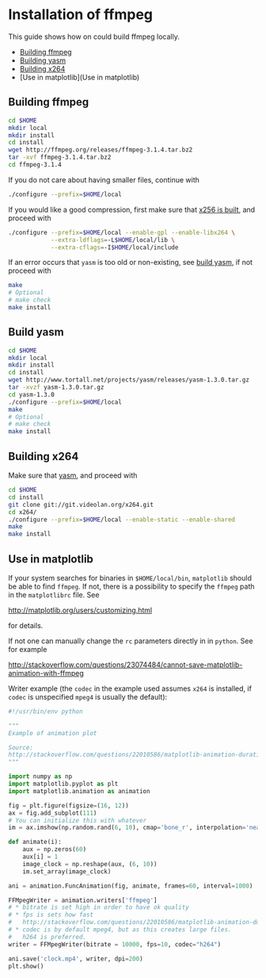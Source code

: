 # Installation of ffmpeg

This guide shows how on could build ffmpeg locally.

- [Building ffmpeg](building-ffmpeg)
- [Building yasm](building-yasm)
- [Building x264](building-x264)
- [Use in matplotlib](Use in matplotlib)

## Building ffmpeg

```sh
cd $HOME
mkdir local
mkdir install
cd install
wget http://ffmpeg.org/releases/ffmpeg-3.1.4.tar.bz2
tar -xvf ffmpeg-3.1.4.tar.bz2
cd ffmpeg-3.1.4
```

If you do not care about having smaller files, continue with

```sh
./configure --prefix=$HOME/local
```

If you would like a good compression, first make sure that
[x256 is built](building-x264), and proceed with

```sh
./configure --prefix=$HOME/local --enable-gpl --enable-libx264 \
            --extra-ldflags=-L$HOME/local/lib \
            --extra-cflags=-I$HOME/local/include
```


If an error occurs that `yasm` is too old or non-existing, see
[build yasm](#build-yasm), if not proceed with

```sh
make
# Optional
# make check
make install
```
## Build yasm

```sh
cd $HOME
mkdir local
mkdir install
cd install
wget http://www.tortall.net/projects/yasm/releases/yasm-1.3.0.tar.gz
tar -xvzf yasm-1.3.0.tar.gz
cd yasm-1.3.0
./configure --prefix=$HOME/local
make
# Optional
# make check
make install
```

## Building x264
Make sure that [yasm](building-yasm), and proceed with

```sh
cd $HOME
cd install
git clone git://git.videolan.org/x264.git
cd x264/
./configure --prefix=$HOME/local --enable-static --enable-shared
make
make install
```

## Use in matplotlib
If your system searches for binaries in `$HOME/local/bin`, `matplotlib` should
be able to find `ffmpeg`. If not, there is a possibility to specify the
`ffmpeg` path in the `matplotlibrc` file. See

http://matplotlib.org/users/customizing.html

for details.

If not one can manually change the `rc` parameters directly in in `python`. See
for example

http://stackoverflow.com/questions/23074484/cannot-save-matplotlib-animation-with-ffmpeg

Writer example (the `codec` in the example used assumes `x264` is installed, if
`codec` is unspecified `mpeg4` is usually the default):

```py
#!/usr/bin/env python

"""
Example of animation plot

Source:
http://stackoverflow.com/questions/22010586/matplotlib-animation-duration
"""

import numpy as np
import matplotlib.pyplot as plt
import matplotlib.animation as animation

fig = plt.figure(figsize=(16, 12))
ax = fig.add_subplot(111)
# You can initialize this with whatever
im = ax.imshow(np.random.rand(6, 10), cmap='bone_r', interpolation='nearest')

def animate(i):
    aux = np.zeros(60)
    aux[i] = 1
    image_clock = np.reshape(aux, (6, 10))
    im.set_array(image_clock)

ani = animation.FuncAnimation(fig, animate, frames=60, interval=1000)

FFMpegWriter = animation.writers['ffmpeg']
# * bitrate is set high in order to have ok quality
# * fps is sets how fast
#   http://stackoverflow.com/questions/22010586/matplotlib-animation-duration
# * codec is by default mpeg4, but as this creates large files.
#   h264 is preferred.
writer = FFMpegWriter(bitrate = 10000, fps=10, codec="h264")

ani.save('clock.mp4', writer, dpi=200)
plt.show()
```
